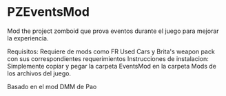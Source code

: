 # PZEventsMod
Mod the project zomboid que prova eventos durante el juego para mejorar la experiencia.

Requisitos: Requiere de mods como FR Used Cars y Brita's weapon pack con sus correspondientes requerimientos
Instrucciones de instalacion: Simplemente copiar y pegar la carpeta EventsMod en la carpeta Mods de los archivos del juego.

Basado en el mod DMM de Pao
 

